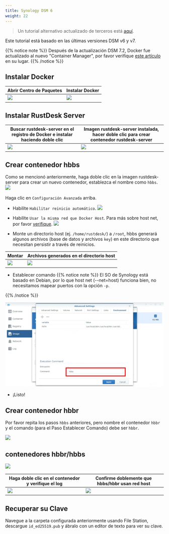 ```yaml
---
title: Synology DSM 6
weight: 22
---
```


> Un tutorial alternativo actualizado de terceros está [aquí](https://mariushosting.com/how-to-install-rustdesk-on-your-synology-nas/).

Este tutorial está basado en las últimas versiones DSM v6 y v7.

{{% notice note %}}
Después de la actualización DSM 7.2, Docker fue actualizado al nuevo "Container Manager", por favor verifique [este artículo](/docs/en/self-host/rustdesk-server-oss/synology/dsm-7) en su lugar.
{{% /notice %}}

## Instalar Docker

| Abrir Centro de Paquetes | Instalar Docker |
| --- | --- |
| ![](images/package-manager.png) | ![](images/docker.png) |

## Instalar RustDesk Server

| Buscar rustdesk-server en el registro de Docker e instalar haciendo doble clic | Imagen rustdesk-server instalada, hacer doble clic para crear contenedor rustdesk-server |
| --- | --- |
| ![](images/pull-rustdesk-server.png) | ![](images/rustdesk-server-installed.png) |

## Crear contenedor hbbs

Como se mencionó anteriormente, haga doble clic en la imagen rustdesk-server para crear un nuevo contenedor, establezca el nombre como `hbbs`.
![](images/hbbs.png)

Haga clic en `Configuración Avanzada` arriba.

- Habilite `Habilitar reinicio automático`.
![](images/auto-restart.png)

- Habilite `Usar la misma red que Docker Host`. Para más sobre host net, por favor [verifique](https://rustdesk.com/docs/en/self-host/rustdesk-server-oss/docker/#net-host).
![](images/host-net.png)

- Monte un directorio host (ej. `/home/rustdesk/`) a `/root`, hbbs generará algunos archivos (base de datos y archivos `key`) en este directorio que necesitan persistir a través de reinicios.

| Montar | Archivos generados en el directorio host |
| --- | --- |
| ![](images/mount.png) | ![](images/mounted-dir.png) |

- Establecer comando
{{% notice note %}}
El SO de Synology está basado en Debian, por lo que host net (--net=host) funciona bien, no necesitamos mapear puertos con la opción `-p`.

{{% /notice %}}

![](images/hbbs-cmd.png?v3)

- ¡Listo!

## Crear contenedor hbbr

Por favor repita los pasos `hbbs` anteriores, pero nombre el contenedor `hbbr` y el comando (para el Paso Establecer Comando) debe ser `hbbr`.

![](images/hbbr-config.png)

## contenedores hbbr/hbbs

![](images/containers.png)

| Haga doble clic en el contenedor y verifique el log | Confirme doblemente que hbbs/hbbr usan red host |
| --- | --- |
| ![](images/log.png) | ![](images/network-types.png) |

## Recuperar su Clave

Navegue a la carpeta configurada anteriormente usando File Station, descargue `id_ed25519.pub` y ábralo con un editor de texto para ver su clave.